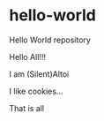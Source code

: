 # hello-world
Hello World repository

Hello All!!!

I am (Silent)Altoi

I like cookies...

That is all
